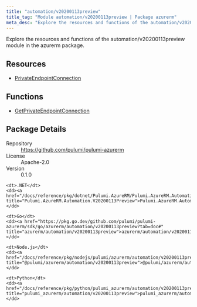 ```yaml
---
title: "automation/v20200113preview"
title_tag: "Module automation/v20200113preview | Package azurerm"
meta_desc: "Explore the resources and functions of the automation/v20200113preview module in the azurerm package."
---
```


<!-- WARNING: this file was generated by Pulumi Docs Generator. -->
<!-- Do not edit by hand unless you're certain you know what you are doing! -->

Explore the resources and functions of the automation/v20200113preview module in the azurerm package.

<h2 id="resources">Resources</h2>
<ul class="api">
    <li><a href="privateendpointconnection" title="PrivateEndpointConnection"><span class="symbol resource"></span>PrivateEndpointConnection</a></li>
</ul>

<h2 id="functions">Functions</h2>
<ul class="api">
    <li><a href="getprivateendpointconnection" title="GetPrivateEndpointConnection"><span class="symbol function"></span>GetPrivateEndpointConnection</a></li>
</ul>

<h2 id="package-details">Package Details</h2>
<dl class="package-details">
	<dt>Repository</dt>
	<dd><a href="https://github.com/pulumi/pulumi-azurerm">https://github.com/pulumi/pulumi-azurerm</a></dd>
	<dt>License</dt>
	<dd>Apache-2.0</dd>
	<dt>Version</dt>
	<dd>0.1.0</dd>
</dl>



<dl class="tabular">

    <dt>.NET</dt>
    <dd><a href="/docs/reference/pkg/dotnet/Pulumi.AzureRM/Pulumi.AzureRM.Automation.V20200113Preview.html" title="Pulumi.AzureRM.Automation.V20200113Preview">Pulumi.AzureRM.Automation.V20200113Preview</a></dd>

    <dt>Go</dt>
    <dd><a href="https://pkg.go.dev/github.com/pulumi/pulumi-azurerm/sdk/go/azurerm/automation/v20200113preview?tab=doc#" title="azurerm/automation/v20200113preview">azurerm/automation/v20200113preview</a></dd>

    <dt>Node.js</dt>
    <dd><a href="/docs/reference/pkg/nodejs/pulumi/azurerm/automation/v20200113preview/#" title="@pulumi/azurerm/automation/v20200113preview">@pulumi/azurerm/automation/v20200113preview</a></dd>

    <dt>Python</dt>
    <dd><a href="/docs/reference/pkg/python/pulumi_azurerm/automation/v20200113preview" title="pulumi_azurerm/automation/v20200113preview">pulumi_azurerm/automation/v20200113preview</a></dd>

</dl>

